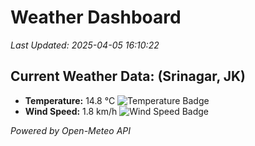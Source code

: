 
# Weather Dashboard

_Last Updated: 2025-04-05 16:10:22_

## Current Weather Data: (Srinagar, JK)
- **Temperature:** 14.8 °C ![Temperature Badge](https://img.shields.io/badge/Temperature-Low%20Temp-blue)
- **Wind Speed:** 1.8 km/h ![Wind Speed Badge](https://img.shields.io/badge/Wind%20Speed-Light%20Wind-blue)

*Powered by Open-Meteo API*
